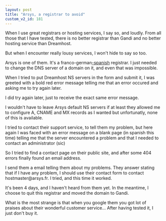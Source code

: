 ```yaml
---
layout: post
title: "Arsys, a registrar to avoid"
custom_v2_id: 181
---
```


<p>When I use great registrars or hosting services, I say so, and loudly. From all those that I have tested, there is no better registrar than Gandi and no better hosting service than Dreamhost.</p>
<p>But when I encounter really lousy services, I won't hide to say so too.</p>
<p>Arsys is one of them. It's a franco-german<ins>-spanish</ins> registrar. I just needed to change the DNS server of a domain on it, and even that was impossible.</p>
<p>When I tried to put Dreamhost NS servers in the form and submit it, I was greeted with a bold red error message telling me that an error occured and asking me to try again later.</p>
<p>I did try again later, just to receive the exact same error message.</p>
<p>I wouldn't have to leave Arsys default NS servers if at least they allowed me to configure A, CNAME and MX records as I wanted but unfortunatly, none of this is available.</p>
<p>I tried to contact their support service, to tell them my problem, but here again I was faced with an error message on a blank page (in spanish this time) telling me that the server encountered a problem and that I needed to contact an administrator (sic)</p>
<p>So I tried to find a contact page on their public site, and after some 404 errors finally found an email address.</p>
<p>I send them a email telling them about my problems. They answer stating that if I have any problem, I should use their contact form to contact hostmaster@arsys.fr. I tried, and this time it worked.</p>
<p>It's been 4 days, and I haven't heard from them yet. In the meantime, I choose to quit this registrar and moved the domain to Gandi.</p>
<p>What is the most strange is that when you google them you got lot of praises about their wonderful customer service... After having tested it, I just don't buy it.</p>